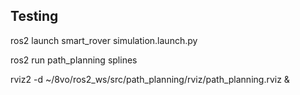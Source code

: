 ## Testing
ros2 launch smart_rover simulation.launch.py

ros2 run path_planning splines

rviz2 -d ~/8vo/ros2_ws/src/path_planning/rviz/path_planning.rviz  &